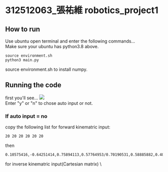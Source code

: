 # 312512063_張祐維 robotics_project1
## How to run
Use ubuntu open terminal and enter the following commands... \
Make sure your ubuntu has python3.8 above.
```
source environment.sh
python3 main.py
```
source environment.sh to install numpy.
## Running the code
first you'll see...
<img src="./images/step1.jpg"/> \
Enter "y" or "n" to chose auto input or not.
### If auto input = no
copy the following list for forward kinematric input:
```
20 20 20 20 20 20
```
then
```
0.10575416,-0.64251414,0.75894113,0.57764953/0.70190531,0.58885882,0.40071713,0.36880972/-0.7043756,0.49032731,0.51325835,0.19680029/0.,0.,0.,1.
```
for inverse kinematric input(Cartesian matrix) \
